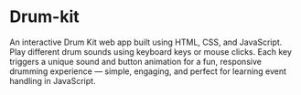 # Drum-kit
An interactive Drum Kit web app built using HTML, CSS, and JavaScript. Play different drum sounds using keyboard keys or mouse clicks. Each key triggers a unique sound and button animation for a fun, responsive drumming experience — simple, engaging, and perfect for learning event handling in JavaScript.
